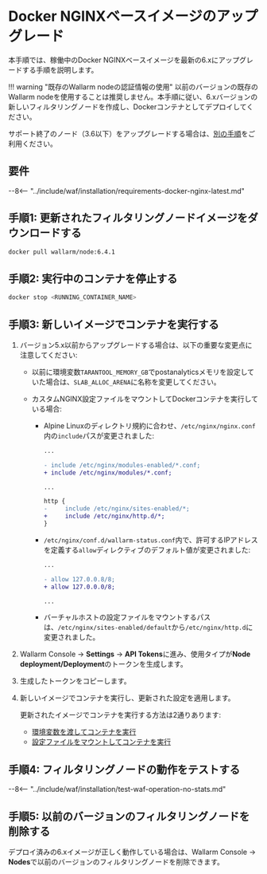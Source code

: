 [waf-mode-instr]:                   ../admin-en/configure-wallarm-mode.md
[blocking-page-instr]:              ../admin-en/configuration-guides/configure-block-page-and-code.md
[logging-instr]:                    ../admin-en/configure-logging.md
[proxy-balancer-instr]:             ../admin-en/using-proxy-or-balancer-en.md
[process-time-limit-instr]:         ../admin-en/configure-parameters-en.md#wallarm_process_time_limit
[allocating-memory-guide]:          ../admin-en/configuration-guides/allocate-resources-for-node.md
[ptrav-attack-docs]:                ../attacks-vulns-list.md#path-traversal
[attacks-in-ui-image]:              ../images/admin-guides/test-attacks-quickstart.png
[nginx-process-time-limit-docs]:    ../admin-en/configure-parameters-en.md#wallarm_process_time_limit
[nginx-process-time-limit-block-docs]:  ../admin-en/configure-parameters-en.md#wallarm_process_time_limit_block
[overlimit-res-rule-docs]:           ../user-guides/rules/configure-overlimit-res-detection.md
[graylist-docs]:                     ../user-guides/ip-lists/overview.md
[waf-mode-instr]:                   ../admin-en/configure-wallarm-mode.md
[ip-lists-docs]:                    ../user-guides/ip-lists/overview.md
[api-policy-enf-docs]:              ../api-specification-enforcement/overview.md
[link-wallarm-health-check]:        ../admin-en/uat-checklist-en.md

# Docker NGINXベースイメージのアップグレード

本手順では、稼働中のDocker NGINXベースイメージを最新の6.xにアップグレードする手順を説明します。

!!! warning "既存のWallarm nodeの認証情報の使用"
    以前のバージョンの既存のWallarm nodeを使用することは推奨しません。本手順に従い、6.xバージョンの新しいフィルタリングノードを作成し、Dockerコンテナとしてデプロイしてください。

サポート終了のノード（3.6以下）をアップグレードする場合は、[別の手順](older-versions/docker-container.md)をご利用ください。

## 要件

--8<-- "../include/waf/installation/requirements-docker-nginx-latest.md"

## 手順1: 更新されたフィルタリングノードイメージをダウンロードする

``` bash
docker pull wallarm/node:6.4.1
```

## 手順2: 実行中のコンテナを停止する

```bash
docker stop <RUNNING_CONTAINER_NAME>
```

## 手順3: 新しいイメージでコンテナを実行する

1. バージョン5.x以前からアップグレードする場合は、以下の重要な変更点に注意してください:

    * 以前に環境変数`TARANTOOL_MEMORY_GB`でpostanalyticsメモリを設定していた場合は、`SLAB_ALLOC_ARENA`に名称を変更してください。
    * カスタムNGINX設定ファイルをマウントしてDockerコンテナを実行している場合:

        * Alpine Linuxのディレクトリ規約に合わせ、`/etc/nginx/nginx.conf`内の`include`パスが変更されました:

            ```diff
            ...

            - include /etc/nginx/modules-enabled/*.conf;
            + include /etc/nginx/modules/*.conf;

            ...

            http {
            -     include /etc/nginx/sites-enabled/*;
            +     include /etc/nginx/http.d/*;
            }
            ```
        
        * `/etc/nginx/conf.d/wallarm-status.conf`内で、許可するIPアドレスを定義する`allow`ディレクティブのデフォルト値が変更されました:

            ```diff
            ...

            - allow 127.0.0.8/8;
            + allow 127.0.0.0/8;

            ...
            ```
        
        * バーチャルホストの設定ファイルをマウントするパスは、`/etc/nginx/sites-enabled/default`から`/etc/nginx/http.d`に変更されました。
1. Wallarm Console → **Settings** → **API Tokens**に進み、使用タイプが**Node deployment/Deployment**のトークンを生成します。
1. 生成したトークンをコピーします。
1. 新しいイメージでコンテナを実行し、更新された設定を適用します。
    
    更新されたイメージでコンテナを実行する方法は2通りあります:

    * [環境変数を渡してコンテナを実行](../admin-en/installation-docker-en.md#run-the-container-passing-the-environment-variables)
    * [設定ファイルをマウントしてコンテナを実行](../admin-en/installation-docker-en.md#run-the-container-mounting-the-configuration-file)

## 手順4: フィルタリングノードの動作をテストする

--8<-- "../include/waf/installation/test-waf-operation-no-stats.md"

## 手順5: 以前のバージョンのフィルタリングノードを削除する

デプロイ済みの6.xイメージが正しく動作している場合は、Wallarm Console → **Nodes**で以前のバージョンのフィルタリングノードを削除できます。
